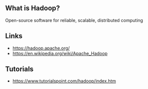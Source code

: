 ## What is Hadoop?
Open-source software for reliable, scalable, distributed computing

## Links
- https://hadoop.apache.org/
- https://en.wikipedia.org/wiki/Apache_Hadoop

## Tutorials
- https://www.tutorialspoint.com/hadoop/index.htm
